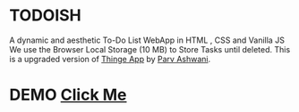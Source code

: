 # TODOISH
A dynamic and aesthetic To-Do List WebApp in HTML , CSS and Vanilla JS
We use the Browser Local Storage (10 MB) to Store Tasks until deleted.
This is a upgraded version of [Thinge App](https://thinge.tk) by [Parv Ashwani](https://www.instagram.com/parv_codes/).
# DEMO [Click Me]()
